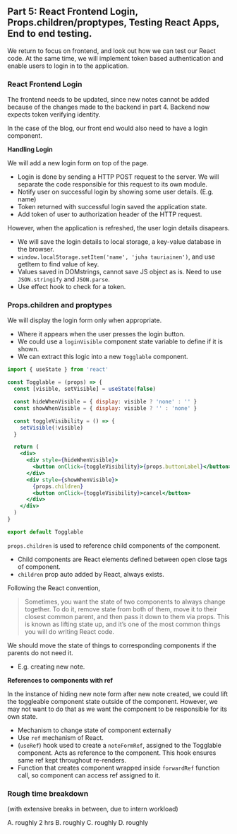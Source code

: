 ## Part 5: React Frontend Login, Props.children/proptypes, Testing React Apps, End to end testing.

We return to focus on frontend, and look out how we can test our React code. At the same time, we will implement token based authentication and enable users to login in to the application.

### React Frontend Login

The frontend needs to be updated, since new notes cannot be added because of the changes made to the backend in part 4. Backend now expects token verifying identity.

In the case of the blog, our front end would also need to have a login component.

**Handling Login**

We will add a new login form on top of the page.
* Login is done by sending a HTTP POST request to the server. We will separate the code responsible for this request to its own module.
* Notify user on successful login by showing some user details. (E.g. name)
* Token returned with successful login saved the application state.
* Add token of user to authorization header of the HTTP request.

However, when the application is refreshed, the user login details disapears.
* We will save the login details to local storage, a key-value database in the browser.
* `window.localStorage.setItem('name', 'juha tauriainen')`, and use getItem to find value of key.
* Values saved in DOMstrings, cannot save JS object as is. Need to use `JSON.stringify` and `JSON.parse`.
* Use effect hook to check for a token.


### Props.children and proptypes

We will display the login form only when appropriate. 
* Where it appears when the user presses the login button.
* We could use a `loginVisible` component state variable to define if it is shown.
* We can extract this logic into a new `Togglable` component.

```jsx
import { useState } from 'react'

const Togglable = (props) => {
  const [visible, setVisible] = useState(false)

  const hideWhenVisible = { display: visible ? 'none' : '' }
  const showWhenVisible = { display: visible ? '' : 'none' }

  const toggleVisibility = () => {
    setVisible(!visible)
  }

  return (
    <div>
      <div style={hideWhenVisible}>
        <button onClick={toggleVisibility}>{props.buttonLabel}</button>
      </div>
      <div style={showWhenVisible}>
        {props.children}
        <button onClick={toggleVisibility}>cancel</button>
      </div>
    </div>
  )
}

export default Togglable
```

`props.children` is used to reference child components of the component.
* Child components are React elements defined between open close tags of component. 
* `children` prop auto added by React, always exists.

Following the React convention,

> Sometimes, you want the state of two components to always change together. To do it, remove state from both of them, move it to their closest common parent, and then pass it down to them via props. This is known as lifting state up, and it’s one of the most common things you will do writing React code.

We should move the state of things to corresponding components if the parents do not need it.
* E.g. creating new note.

**References to components with ref**

In the instance of hiding new note form after new note created, we could lift the toggleable component state outside of the component. However, we may not want to do that as we want the component to be responsible for its own state.
* Mechanism to change state of component externally
* Use `ref` mechanism of React. 
* (`useRef`) hook used to create a `noteFormRef`, assigned to the Togglable component. Acts as reference to the component. This hook ensures same ref kept throughout re-renders.
* Function that creates component wrapped inside `forwardRef` function call, so component can access ref assigned to it.







### Rough time breakdown

(with extensive breaks in between, due to intern workload)

A. roughly 2 hrs
B. roughly 
C. roughly 
D. roughly 
